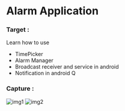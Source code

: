 # Alarm Application
### Target :
Learn how to use 
- TimePicker
- Alarm Manager
- Broadcast receiver and service in android
- Notification in android Q
### Capture : 
![img1](https://user-images.githubusercontent.com/38346869/62820484-16dfe480-bb8f-11e9-9e36-8d7d75bab432.png)
![img2](https://user-images.githubusercontent.com/38346869/62820485-16dfe480-bb8f-11e9-85df-fd0b58f55155.png)

